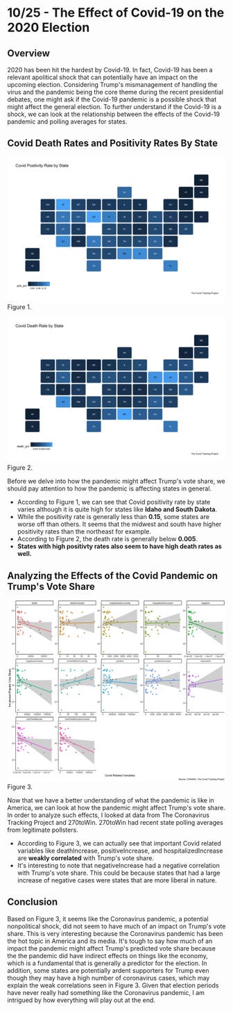 # 10/25 - The Effect of Covid-19 on the 2020 Election

## Overview

2020 has been hit the hardest by Covid-19. In fact, Covid-19 has been a relevant apolitical shock that can potentially have an impact on the upcoming election. Considering Trump's mismanagement of handling the virus and the pandemic being the core theme during the recent presidential debates, one might ask if the Covid-19 pandemic is a possible shock that might affect the general election. To further understand if the Covid-19 is a shock, we can look at the relationship between the effects of the Covid-19 pandemic and polling averages for states. 

## Covid Death Rates and Positivity Rates By State

![](../figures/state_covid.png)
Figure 1.

![](../figures/death_covid.png)
Figure 2.

Before we delve into how the pandemic might affect Trump's vote share, we should pay attention to how the pandemic is affecting states in general.
+ According to Figure 1, we can see that Covid positivity rate by state varies although it is quite high for states like **Idaho and South Dakota**. 
+ While the positivity rate is generally less than **0.15**, some states are worse off than others. It seems that the midwest and south have higher positivity rates than the northeast for example. 
+ According to Figure 2, the death rate is generally below **0.005**. 
+ **States with high positivty rates also seem to have high death rates as well.**

## Analyzing the Effects of the Covid Pandemic on Trump's Vote Share

![](../figures/Incumbent_covid.png)
Figure 3.

Now that we have a better understanding of what the pandemic is like in America, we can look at how the pandemic might affect Trump's vote share. In order to analyze such effects, I looked at data from The Coronavirus Tracking Project and 270toWin. 270toWin had recent state polling averages from legitimate pollsters. 

+ According to Figure 3, we can actually see that important Covid related variables like deathIncrease, positiveIncrease, and hospitalizedIncrease are **weakly correlated** with Trump's vote share.
+ It's interesting to note that negativeIncrease had a negative correlation with Trump's vote share. This could be because states that had a large increase of negative cases were states that are more liberal in nature. 

## Conclusion

Based on Figure 3, it seems like the Coronavirus pandemic, a potential nonpolitical shock, did not seem to have much of an impact on Trump's vote share. This is very interesting because the Coronavirus pandemic has been the hot topic in America and its media. It's tough to say how much of an impact the pandemic might affect Trump's predicted vote share because the the pandemic did have indirect effects on things like the economy, which is a fundamental that is generally a predictor for the election. In addition, some states are potentially ardent supporters for Trump even though they may have a high number of coronavirus cases, which may explain the weak correlations seen in Figure 3. Given that election periods have never really had something like the Coronavirus pandemic, I am intrigued by how everything will play out at the end. 






